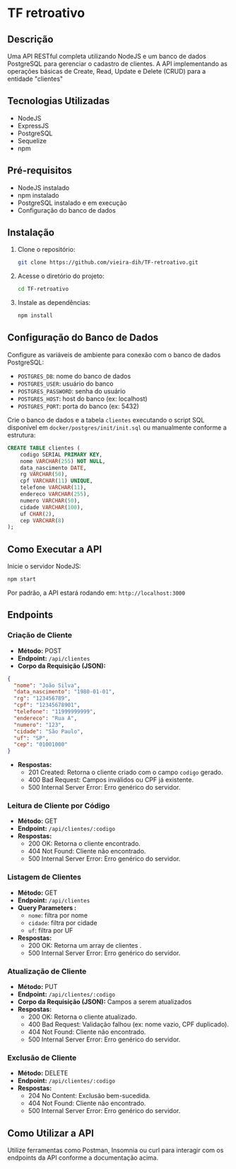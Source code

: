 # TF retroativo

## Descrição
Uma API RESTful completa utilizando NodeJS e um banco de dados PostgreSQL para gerenciar o cadastro de clientes. A API implementando as operações básicas de Create, Read, Update e Delete (CRUD) para a entidade "clientes"

## Tecnologias Utilizadas
- NodeJS 
- ExpressJS
- PostgreSQL
- Sequelize 
- npm 

## Pré-requisitos
- NodeJS instalado
- npm instalado
- PostgreSQL instalado e em execução
- Configuração do banco de dados 

## Instalação
1. Clone o repositório:
   ```bash
   git clone https://github.com/vieira-dih/TF-retroativo.git
   ```
2. Acesse o diretório do projeto:
   ```bash
   cd TF-retroativo
   ```
3. Instale as dependências:
   ```bash
   npm install
   ```

## Configuração do Banco de Dados
Configure as variáveis de ambiente para conexão com o banco de dados PostgreSQL:

- `POSTGRES_DB`: nome do banco de dados
- `POSTGRES_USER`: usuário do banco
- `POSTGRES_PASSWORD`: senha do usuário
- `POSTGRES_HOST`: host do banco (ex: localhost)
- `POSTGRES_PORT`: porta do banco (ex: 5432)

Crie o banco de dados e a tabela `clientes` executando o script SQL disponível em `docker/postgres/init/init.sql` ou manualmente conforme a estrutura:

```sql
CREATE TABLE clientes (
    codigo SERIAL PRIMARY KEY,
    nome VARCHAR(255) NOT NULL,
    data_nascimento DATE,
    rg VARCHAR(50),
    cpf VARCHAR(11) UNIQUE,
    telefone VARCHAR(11),
    endereco VARCHAR(255),
    numero VARCHAR(50),
    cidade VARCHAR(100),
    uf CHAR(2),
    cep VARCHAR(8)
);
```

## Como Executar a API
Inicie o servidor NodeJS:

```bash
npm start
```

Por padrão, a API estará rodando em: `http://localhost:3000`

##  Endpoints

### Criação de Cliente 
- **Método:** POST
- **Endpoint:** `/api/clientes`
- **Corpo da Requisição (JSON):**
```json
{
  "nome": "João Silva",
  "data_nascimento": "1980-01-01",
  "rg": "123456789",
  "cpf": "12345678901",
  "telefone": "11999999999",
  "endereco": "Rua A",
  "numero": "123",
  "cidade": "São Paulo",
  "uf": "SP",
  "cep": "01001000"
}
```
- **Respostas:**
  - 201 Created: Retorna o cliente criado com o campo `codigo` gerado.
  - 400 Bad Request: Campos inválidos ou CPF já existente.
  - 500 Internal Server Error: Erro genérico do servidor.

### Leitura de Cliente por Código 
- **Método:** GET
- **Endpoint:** `/api/clientes/:codigo`
- **Respostas:**
  - 200 OK: Retorna o cliente encontrado.
  - 404 Not Found: Cliente não encontrado.
  - 500 Internal Server Error: Erro genérico do servidor.

### Listagem de Clientes 
- **Método:** GET
- **Endpoint:** `/api/clientes`
- **Query Parameters :**
  - `nome`: filtra por nome 
  - `cidade`: filtra por cidade
  - `uf`: filtra por UF 
- **Respostas:**
  - 200 OK: Retorna um array de clientes .
  - 500 Internal Server Error: Erro genérico do servidor.

### Atualização de Cliente 
- **Método:** PUT
- **Endpoint:** `/api/clientes/:codigo`
- **Corpo da Requisição (JSON):** Campos a serem atualizados 
- **Respostas:**
  - 200 OK: Retorna o cliente atualizado.
  - 400 Bad Request: Validação falhou (ex: nome vazio, CPF duplicado).
  - 404 Not Found: Cliente não encontrado.
  - 500 Internal Server Error: Erro genérico do servidor.

### Exclusão de Cliente 
- **Método:** DELETE
- **Endpoint:** `/api/clientes/:codigo`
- **Respostas:**
  - 204 No Content: Exclusão bem-sucedida.
  - 404 Not Found: Cliente não encontrado.
  - 500 Internal Server Error: Erro genérico do servidor.

## Como Utilizar a API
Utilize ferramentas como Postman, Insomnia ou curl para interagir com os endpoints da API conforme a documentação acima.


